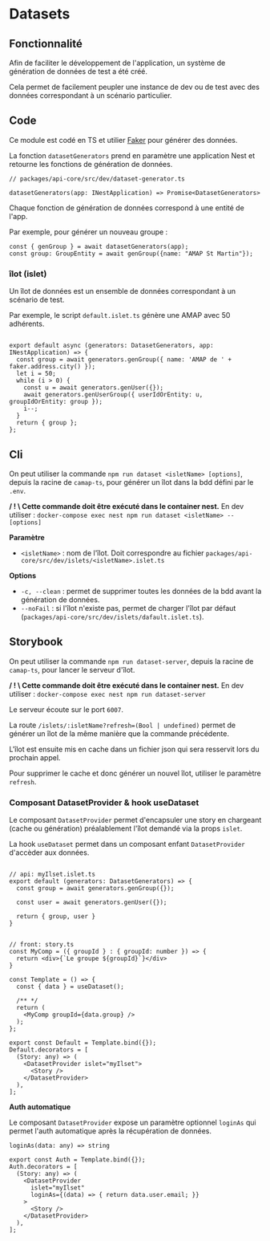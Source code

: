 # Datasets

## Fonctionnalité

Afin de faciliter le développement de l'application, un système de génération de données de test a été créé.

Cela permet de facilement peupler une instance de dev ou de test avec des données correspondant à un scénario particulier.

## Code

Ce module est codé en TS et utilier [Faker](https://fakerjs.dev/) pour générer des données.

La fonction `datasetGenerators` prend en paramètre une application Nest et retourne les fonctions de génération de données.

```TS
// packages/api-core/src/dev/dataset-generator.ts

datasetGenerators(app: INestApplication) => Promise<DatasetGenerators>
```

Chaque fonction de génération de données correspond à une entité de l'app.

Par exemple, pour générer un nouveau groupe :

```TS
const { genGroup } = await datasetGenerators(app);
const group: GroupEntity = await genGroup({name: "AMAP St Martin"});
```

### îlot (islet)

Un îlot de données est un ensemble de données correspondant à un scénario de test.

Par exemple, le script `default.islet.ts` génère une AMAP avec 50 adhérents.

```TS

export default async (generators: DatasetGenerators, app: INestApplication) => {
  const group = await generators.genGroup({ name: 'AMAP de ' + faker.address.city() });
  let i = 50;
  while (i > 0) {
    const u = await generators.genUser({});
    await generators.genUserGroup({ userIdOrEntity: u, groupIdOrEntity: group });
    i--;
  }
  return { group };
};
```

## Cli

On peut utiliser la commande `npm run dataset <isletName> [options]`, depuis la racine de `camap-ts`, pour générer un îlot dans la bdd défini par le `.env`.

**/ ! \\ Cette commande doit être exécuté dans le container nest.** En dev utiliser : `docker-compose exec nest npm run dataset <isletName> -- [options]`

**Paramètre**

-   `<isletName>` : nom de l'îlot. Doit correspondre au fichier `packages/api-core/src/dev/islets/<isletName>.islet.ts`

**Options**

-   `-c, --clean` : permet de supprimer toutes les données de la bdd avant la génération de données.
-   `--noFail` : si l'îlot n'existe pas, permet de charger l'îlot par défaut (`packages/api-core/src/dev/islets/dafault.islet.ts`).

## Storybook

On peut utiliser la commande `npm run dataset-server`, depuis la racine de `camap-ts`, pour lancer le serveur d'îlot.

**/ ! \\ Cette commande doit être exécuté dans le container nest.** En dev utiliser : `docker-compose exec nest npm run dataset-server`

Le serveur écoute sur le port `6007`.

La route `/islets/:isletName?refresh=(Bool | undefined)` permet de générer un îlot de la même manière que la commande précédente.

L'îlot est ensuite mis en cache dans un fichier json qui sera resservit lors du prochain appel.

Pour supprimer le cache et donc générer un nouvel îlot, utiliser le paramètre `refresh`.

### Composant DatasetProvider & hook useDataset

Le composant `DatasetProvider` permet d'encapsuler une story en chargeant (cache ou génération) préalablement l'îlot demandé via la props `islet`.

La hook `useDataset` permet dans un composant enfant `DatasetProvider` d'accèder aux données.

```TS

// api: myIlset.islet.ts
export default (generators: DatasetGenerators) => {
  const group = await generators.genGroup({});

  const user = await generators.genUser({});

  return { group, user }
}


// front: story.ts
const MyComp = ({ groupId } : { groupId: number }) => {
  return <div>{`Le groupe ${groupId}`}</div>
}

const Template = () => {
  const { data } = useDataset();

  /** */
  return (
    <MyComp groupId={data.group} />
  );
};

export const Default = Template.bind({});
Default.decorators = [
  (Story: any) => (
    <DatasetProvider islet="myIlset">
      <Story />
    </DatasetProvider>
  ),
];

```

**Auth automatique**

Le composant `DatasetProvider` expose un paramètre optionnel `loginAs` qui permet l'auth automatique après la récupération de données.

`loginAs(data: any) => string`

```TS
export const Auth = Template.bind({});
Auth.decorators = [
  (Story: any) => (
    <DatasetProvider
      islet="myIlset"
      loginAs={(data) => { return data.user.email; }}
    >
      <Story />
    </DatasetProvider>
  ),
];
```
